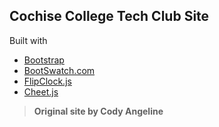 ## Cochise College Tech Club Site

Built with
- [Bootstrap](http://getbootstrap.com/)
- [BootSwatch.com](http://bootswatch.com/)
- [FlipClock.js](http://flipclockjs.com/)
- [Cheet.js](http://namuol.github.io/cheet.js/)


> **Original site by Cody Angeline**
